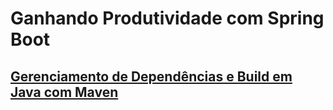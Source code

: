 # Ganhando Produtividade com Spring Boot

## [Gerenciamento de Dependências e Build em Java com Maven](./maven.md)
